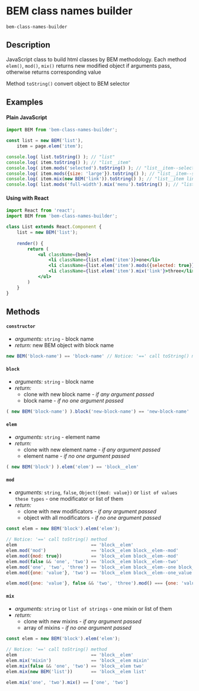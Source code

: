 # BEM class names builder

`bem-class-names-builder`

## Description

JavaScript class to build html classes by BEM methodology. 
Each method `elem()`, `mod()`, `mix()` returns new modified object if arguments pass, otherwise returns corresponding value
 
Method `toString()` convert object to BEM selector

## Examples

#### Plain JavaScript

```javascript
import BEM from 'bem-class-names-builder';

const list = new BEM('list'),
    item = page.elem('item');

console.log( list.toString() ); // "list"
console.log( item.toString() ); // "list__item"
console.log( item.mods('selected').toString() ); // "list__item--selected"
console.log( item.mods({size: 'large'}).toString() ); // "list__item--size_large"
console.log( item.mix(new BEM('link')).toString() ); // "list__item link"
console.log( list.mods('full-width').mix('menu').toString() ); // "list--full-width menu"
```

#### Using with React

```jsx
import React from 'react';
import BEM from 'bem-class-names-builder';

class List extends React.Component {
    list = new BEM('list');
    
    render() {
        return (
            <ul className={bem}>
                <li className={list.elem('item')}>one</li>
                <li className={list.elem('item').mods({selected: true}}>two</li>
                <li className={list.elem('item').mix('link'}>three</li>
            </ul>
        )
    }
}

```


## Methods

#### `constructor`

* _arguments:_ `string` - block name
* _return:_ new BEM object with block name

```javascript
new BEM('block-name') == 'block-name' // Notice: '==' call toString() method
````


#### `block`

* _arguments:_ `string` - block name
* _return:_ 
  * clone with new block name _- if any argument passed_
  * block name _- if no one argument passed_

```javascript
( new BEM('block-name') ).block('new-block-name') == 'new-block-name'
```


#### `elem`

* _arguments:_ `string` - element name
* _return:_ 
  * clone with new element name _- if any argument passed_
  * element name _- if no one argument passed_


```javascript
( new BEM('block') ).elem('elem') == 'block__elem'
```

#### `mod`

* _arguments:_ `string`, `false`, `Object({mod: value})` or `list of values these types` - one modificator or list of them
* _return:_ 
  * clone with new modificators _- if any argument passed_
  * object with all modificators _- if no one argument passed_

```javascript
const elem = new BEM('block').elem('elem');

// Notice: '==' call toString() method
elem                            == 'block__elem'
elem.mod('mod')                 == 'block__elem block__elem--mod'
elem.mod({mod: true})           == 'block__elem block__elem--mod'
elem.mod(false && 'one', 'two') == 'block__elem block__elem--two'
elem.mod('one', 'two', 'three') == 'block__elem block__elem--one block__elem--two block__elem--three'
elem.mod({one: 'value'}, 'two') == 'block__elem block__elem--one_value block__elem--two'

elem.mod({one: 'value'}, false && 'two', 'three').mod() === {one: 'value', three: true}
```

#### `mix`

* _arguments:_ `string` or `list of strings` - one mixin or list of them
* _return:_ 
  * clone with new mixins _- if any argument passed_
  * array of mixins  _- if no one argument passed_

```javascript
const elem = new BEM('block').elem('elem');

// Notice: '==' call toString() method
elem                            == 'block__elem'
elem.mix('mixin')               == 'block__elem mixin'
elem.mix(false && 'one', 'two') == 'block__elem two'
elem.mix(new BEM('list'))       == 'block__elem list'

elem.mix('one', 'two').mix() == ['one', 'two']

```
